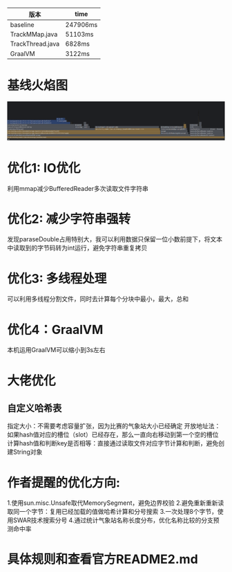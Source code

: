 
版本 | time
---- | ---
baseline | 247906ms
TrackMMap.java | 51103ms
TrackThread.java | 6828ms
GraalVM | 3122ms

# 基线火焰图
![avatar](./flamegraph.png)

# 优化1: IO优化
利用mmap减少BufferedReader多次读取文件字符串

# 优化2: 减少字符串强转
发现paraseDouble占用特别大，我可以利用数据只保留一位小数前提下，将文本中读取到的字节码转为int运行，避免字符串重复拷贝

# 优化3: 多线程处理
可以利用多线程分割文件，同时去计算每个分块中最小，最大，总和

# 优化4：GraalVM
本机运用GraalVM可以缩小到3s左右

# 大佬优化
## 自定义哈希表
指定大小：不需要考虑容量扩张，因为比赛的气象站大小已经确定
开放地址法：如果hash值对应的槽位（slot）已经存在，那么一直向右移动到第一个空的槽位
计算hash值和判断key是否相等：直接通过读取文件对应字节计算和判断，避免创建String对象

# 作者提醒的优化方向:
1.使用sun.misc.Unsafe取代MemorySegment，避免边界校验
2.避免重新重新读取同一个字节：复用已经加载的值做哈希计算和分号搜索
3.一次处理8个字节，使用SWAR技术搜索分号
4.通过统计气象站名称长度分布，优化名称比较的分支预测命中率


# 具体规则和查看官方README2.md
